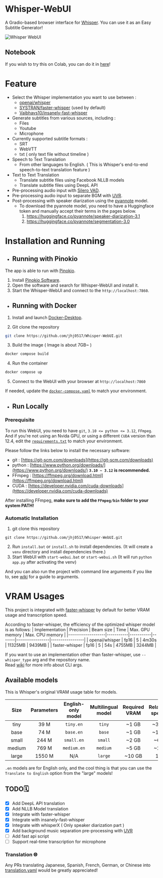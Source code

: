# Whisper-WebUI
A Gradio-based browser interface for [Whisper](https://github.com/openai/whisper). You can use it as an Easy Subtitle Generator!

![Whisper WebUI](https://github.com/jhj0517/Whsiper-WebUI/blob/master/screenshot.png)

## Notebook
If you wish to try this on Colab, you can do it in [here](https://colab.research.google.com/github/jhj0517/Whisper-WebUI/blob/master/notebook/whisper-webui.ipynb)!

# Feature
- Select the Whisper implementation you want to use between :
   - [openai/whisper](https://github.com/openai/whisper)
   - [SYSTRAN/faster-whisper](https://github.com/SYSTRAN/faster-whisper) (used by default)
   - [Vaibhavs10/insanely-fast-whisper](https://github.com/Vaibhavs10/insanely-fast-whisper)
- Generate subtitles from various sources, including :
  - Files
  - Youtube
  - Microphone
- Currently supported subtitle formats : 
  - SRT
  - WebVTT
  - txt ( only text file without timeline )
- Speech to Text Translation 
  - From other languages to English. ( This is Whisper's end-to-end speech-to-text translation feature )
- Text to Text Translation
  - Translate subtitle files using Facebook NLLB models
  - Translate subtitle files using DeepL API
- Pre-processing audio input with [Silero VAD](https://github.com/snakers4/silero-vad).
- Pre-processing audio input to separate BGM with [UVR](https://github.com/Anjok07/ultimatevocalremovergui). 
- Post-processing with speaker diarization using the [pyannote](https://huggingface.co/pyannote/speaker-diarization-3.1) model.
   - To download the pyannote model, you need to have a Huggingface token and manually accept their terms in the pages below.
      1. https://huggingface.co/pyannote/speaker-diarization-3.1
      2. https://huggingface.co/pyannote/segmentation-3.0

# Installation and Running

- ## Running with Pinokio

The app is able to run with [Pinokio](https://github.com/pinokiocomputer/pinokio).

1. Install [Pinokio Software](https://program.pinokio.computer/#/?id=install).
2. Open the software and search for Whisper-WebUI and install it.
3. Start the Whisper-WebUI and connect to the `http://localhost:7860`.

- ## Running with Docker 

1. Install and launch [Docker-Desktop](https://www.docker.com/products/docker-desktop/).

2. Git clone the repository

```sh
git clone https://github.com/jhj0517/Whisper-WebUI.git
```

3. Build the image ( Image is about 7GB~ )

```sh
docker compose build 
```

4. Run the container 

```sh
docker compose up
```

5. Connect to the WebUI with your browser at `http://localhost:7860`

If needed, update the [`docker-compose.yaml`](https://github.com/jhj0517/Whisper-WebUI/blob/master/docker-compose.yaml) to match your environment.

- ## Run Locally

### Prerequisite
To run this WebUI, you need to have `git`, `3.10 <= python <= 3.12`, `FFmpeg`. <br>
And if you're not using an Nvida GPU, or using a different `CUDA` version than 12.4,  edit the [`requirements.txt`](https://github.com/jhj0517/Whisper-WebUI/blob/master/requirements.txt) to match your environment.

Please follow the links below to install the necessary software:
- git : [https://git-scm.com/downloads](https://git-scm.com/downloads)
- python : [https://www.python.org/downloads/](https://www.python.org/downloads/) **`3.10 ~ 3.12` is recommended.** 
- FFmpeg :  [https://ffmpeg.org/download.html](https://ffmpeg.org/download.html)
- CUDA : [https://developer.nvidia.com/cuda-downloads](https://developer.nvidia.com/cuda-downloads)

After installing FFmpeg, **make sure to add the `FFmpeg/bin` folder to your system PATH!**

### Automatic Installation

1. git clone this repository
```shell
git clone https://github.com/jhj0517/Whisper-WebUI.git
```
2. Run `install.bat` or `install.sh` to install dependencies. (It will create a `venv` directory and install dependencies there.)
3. Start WebUI with `start-webui.bat` or `start-webui.sh` (It will run `python app.py` after activating the venv)

And you can also run the project with command line arguments if you like to, see [wiki](https://github.com/jhj0517/Whisper-WebUI/wiki/Command-Line-Arguments) for a guide to arguments.

# VRAM Usages
This project is integrated with [faster-whisper](https://github.com/guillaumekln/faster-whisper) by default for better VRAM usage and transcription speed.

According to faster-whisper, the efficiency of the optimized whisper model is as follows: 
| Implementation    | Precision | Beam size | Time  | Max. GPU memory | Max. CPU memory |
|-------------------|-----------|-----------|-------|-----------------|-----------------|
| openai/whisper    | fp16      | 5         | 4m30s | 11325MB         | 9439MB          |
| faster-whisper    | fp16      | 5         | 54s   | 4755MB          | 3244MB          |

If you want to use an implementation other than faster-whisper, use `--whisper_type` arg and the repository name.<br>
Read [wiki](https://github.com/jhj0517/Whisper-WebUI/wiki/Command-Line-Arguments) for more info about CLI args.

## Available models
This is Whisper's original VRAM usage table for models.

|  Size  | Parameters | English-only model | Multilingual model | Required VRAM | Relative speed |
|:------:|:----------:|:------------------:|:------------------:|:-------------:|:--------------:|
|  tiny  |    39 M    |     `tiny.en`      |       `tiny`       |     ~1 GB     |      ~32x      |
|  base  |    74 M    |     `base.en`      |       `base`       |     ~1 GB     |      ~16x      |
| small  |   244 M    |     `small.en`     |      `small`       |     ~2 GB     |      ~6x       |
| medium |   769 M    |    `medium.en`     |      `medium`      |     ~5 GB     |      ~2x       |
| large  |   1550 M   |        N/A         |      `large`       |    ~10 GB     |       1x       |


`.en` models are for English only, and the cool thing is that you can use the `Translate to English` option from the "large" models!

## TODO🗓

- [x] Add DeepL API translation
- [x] Add NLLB Model translation
- [x] Integrate with faster-whisper
- [x] Integrate with insanely-fast-whisper
- [x] Integrate with whisperX ( Only speaker diarization part )
- [x] Add background music separation pre-processing with [UVR](https://github.com/Anjok07/ultimatevocalremovergui)  
- [ ] Add fast api script
- [ ] Support real-time transcription for microphone

### Translation 🌐
Any PRs translating Japanese, Spanish, French, German, or Chinese into [translation.yaml](https://github.com/jhj0517/Whisper-WebUI/blob/master/configs/translation.yaml) would be greatly appreciated!
